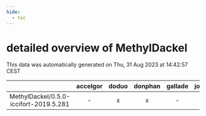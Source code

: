 ```yaml
---
hide:
  - toc
---
```


detailed overview of MethylDackel
=================================


This data was automatically generated on Thu, 31 Aug 2023 at 14:42:57 CEST  

| |accelgor|doduo|donphan|gallade|joltik|skitty|swalot|victini|
| :---: | :---: | :---: | :---: | :---: | :---: | :---: | :---: | :---: |
|MethylDackel/0.5.0-iccifort-2019.5.281|-|x|x|-|x|-|-|-|
